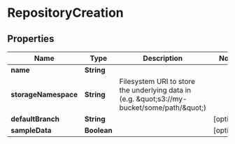 

# RepositoryCreation


## Properties

| Name | Type | Description | Notes |
|------------ | ------------- | ------------- | -------------|
|**name** | **String** |  |  |
|**storageNamespace** | **String** | Filesystem URI to store the underlying data in (e.g. \&quot;s3://my-bucket/some/path/\&quot;) |  |
|**defaultBranch** | **String** |  |  [optional] |
|**sampleData** | **Boolean** |  |  [optional] |



